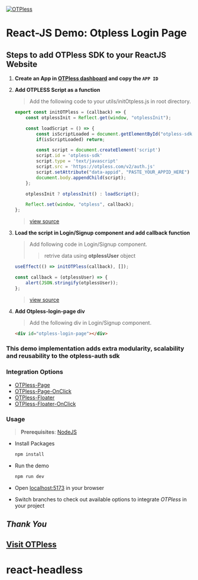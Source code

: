 [![OTPless](https://d1j61bbz9a40n6.cloudfront.net/website/home/v4/logo/white_logo.svg)](https://otpless.com/)

# React-JS Demo: Otpless Login Page

## Steps to add OTPless SDK to your ReactJS Website

1. **Create an App in [OTPless dashboard](https://otpless.com/dashboard/app) and copy the `APP ID`**
2. **Add OTPLESS Script as a function**

    > Add the following code to your utils/initOtpless.js in root directory.

    ```js
    export const initOTPless = (callback) => {
        const otplessInit = Reflect.get(window, "otplessInit");

        const loadScript = () => {
            const isScriptLoaded = document.getElementById("otpless-sdk");
            if(isScriptLoaded) return;

            const script = document.createElement('script')
            script.id = 'otpless-sdk'
            script.type = 'text/javascript'
            script.src = 'https://otpless.com/v2/auth.js'
            script.setAttribute("data-appid", "PASTE_YOUR_APPID_HERE")
            document.body.appendChild(script);
        };

        otplessInit ? otplessInit() : loadScript();

        Reflect.set(window, "otpless", callback);
    };

    ```

    > [view source](./src/utils/initOtpless.js#L1)

3. **Load the script in Login/Signup component and add callback function**

    > Add following code in Login/Signup component.
    >> retrive data using **otplessUser** object

    ```jsx
    useEffect(() => initOTPless(callback), []);

    const callback = (otplessUser) => {
        alert(JSON.stringify(otplessUser));
    };
    ```

    > [view source](./src/pages/Home.jsx#L8)

4. **Add Otpless-login-page div**

    > Add the following div in Login/Signup component.

    ```html
    <div id="otpless-login-page"></div>
    ```

### This demo implementation adds extra modularity, scalability and reusability to the otpless-auth sdk

### Integration Options

- [OTPless-Page](https://github.com/reniyal-otpless/otpless-reactjs-demo/)
- [OTPless-Page-OnClick](https://github.com/reniyal-otpless/otpless-reactjs-demo/tree/onclick-page-demo)
- [OTPless-Floater](https://github.com/reniyal-otpless/otpless-reactjs-demo/tree/floater-demo)
- [OTPless-Floater-OnClick](https://github.com/reniyal-otpless/otpless-reactjs-demo/tree/onclick-floater-demo)

### Usage

> **Prerequisites**: [NodeJS](https://nodejs.org/en)

- Install Packages

    ```bash
    npm install
    ```

- Run the demo

    ```bash
    npm run dev
    ```

- Open [localhost:5173](http://localhost:5173) in your browser
- Switch branches to check out available options to integrate *OTPless* in your project

## *Thank You*

## [Visit OTPless](https://otpless.com/platforms/react)
# react-headless
